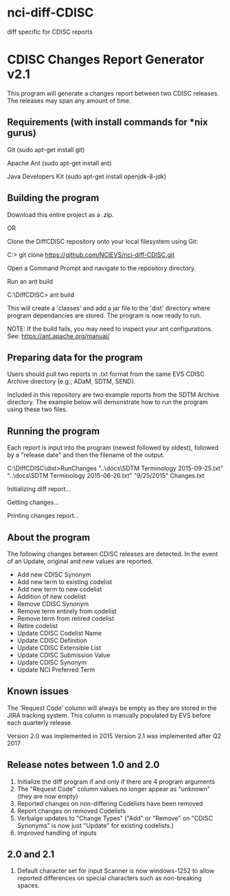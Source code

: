 # nci-diff-CDISC
diff specific for CDISC reports

CDISC Changes Report Generator v2.1
===================================

This program will generate a changes report between two CDISC releases.
The releases may span any amount of time.

Requirements (with install commands for *nix gurus)
---------------------------------------------------
Git (sudo apt-get install git)

Apache Ant (sudo apt-get install ant)

Java Developers Kit (sudo apt-get install openjdk-8-jdk)

Building the program
--------------------

Download this entire project as a .zip.

OR

Clone the DiffCDISC repository onto your local filesystem using Git:

C:\> git clone https://github.com/NCIEVS/nci-diff-CDISC.git

Open a Command Prompt and navigate to the repository directory.

Run an ant build

C:\DiffCDISC> ant build

This will create a 'classes' and add a jar file to the 'dist' directory 
where program dependancies are stored.  The program is now ready to run.

NOTE: If the build fails, you may need to inspect your ant configurations.
See: https://ant.apache.org/manual/

Preparing data for the program
------------------------------

Users should pull two reports in .txt format from the same EVS CDISC
Archive directory (e.g., ADaM, SDTM, SEND).

Included in this repository are two example reports from the SDTM Archive
directory.  The example below will demonstrate how to run the program
using these two files.

Running the program
-------------------

Each report is input into the program (newest followed by oldest),
followed by a "release date" and then the filename of the output.

C:\DiffCDISC\dist>RunChanges "..\docs\SDTM Terminology 2015-09-25.txt" "..\docs\SDTM Terminology 2015-06-26.txt" "9/25/2015" Changes.txt

Initializing diff report...

Getting changes...

Printing changes report...

About the program
-----------------

The following changes between CDISC releases are detected.  In the event 
of an Update, original and new values are reported.

- Add new CDISC Synonym
- Add new term to existing codelist
- Add new term to new codelist
- Addition of new codelist
- Remove CDISC Synonym
- Remove term entirely from codelist
- Remove term from retired codelist
- Retire codelist
- Update CDISC Codelist Name
- Update CDISC Definition
- Update CDISC Extensible List
- Update CDISC Submission Value
- Update CDISC Synonym
- Update NCI Preferred Term

Known issues
------------

The 'Request Code' column will always be empty as they are stored in the
JIRA tracking system.  This column is manually populated by EVS before
each quarterly release.

Version 2.0 was implemented in 2015
Version 2.1 was implemented after Q2 2017

Release notes between 1.0 and 2.0
---------------------------------

1. Initialize the diff program if and only if there are 4 program arguments
2. The "Request Code" column values no longer appear as "unknown" (they are now empty)
3. Reported changes on non-differing Codelists have been removed
4. Report changes on removed Codelists
5. Verbaige updates to "Change Types" ("Add" or "Remove" on "CDISC Synonyms" is now just "Update" for existing codelists.)
6. Improved handling of inputs

2.0 and 2.1
-----------
1. Default character set for input Scanner is now windows-1252 to allow reported differences on special characters such as non-breaking spaces.
